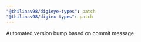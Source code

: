 ```yaml
---
"@thilinav98/digieye-types": patch
"@thilinav98/digiex-types": patch
---
```


Automated version bump based on commit message.
